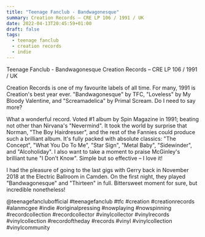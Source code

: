 ```yaml
---
title: "Teenage Fanclub - Bandwagonesque"
summary: Creation Records – CRE LP 106 / 1991 / UK
date: 2022-04-13T20:45:59+01:00
draft: false
tags:
  - teenage fanclub
  - creation records
  - indie
---
```

Teenage Fanclub - Bandwagonesque
Creation Records – CRE LP 106 / 1991 / UK

Creation Records is one of my favourite labels of all time. For many, 1991 is Creation's best year ever. "Bandwagonesque" by TFC, "Loveless" by My Bloody Valentine, and "Screamadelica" by Primal Scream. Do I need to say more?

What a wonderful record. Voted #1 album by Spin Magazine in 1991; beating not other than Nirvana's "Nevermind". It took the world by surprise that Norman, "The Boy Hairdresser", and the rest of the Fannies could produce such a brilliant album. It's fully packed with absolute classics: "The Concept", "What You Do To Me", "Star Sign", "Metal Baby", "Sidewinder", and "Alcoholiday". I also want to take a moment to praise McGinley's brilliant tune "I Don't Know". Simple but so effective – I love it!

I had the pleasure of going to the last gigs with Gerry back in November 2018 at the Electric Ballroom in Camden. On the first night, they played "Bandwagonesque" and "Thirteen" in full. Bittersweet moment for sure, but incredible nonetheless!

@teenagefanclubofficial #teenagefanclub #tfc #creation #creationrecords #alanmcgee #indie #originalpressing #nowplaying #nowspinning #recordcollection #recordcollector #vinylcollector #vinylrecords #vinylcollection #recordoftheday #records #vinyl #vinylcollection #vinylcommunity
